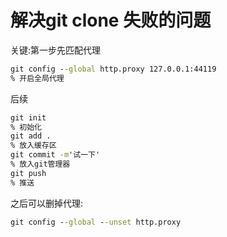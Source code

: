 # 解决git clone 失败的问题

关键:第一步先匹配代理

```cmd
git config --global http.proxy 127.0.0.1:44119 
% 开启全局代理
```

后续

```cmd
git init
% 初始化
git add .
% 放入缓存区
git commit -m'试一下'
% 放入git管理器
git push
% 推送
```

之后可以删掉代理:

```cmd
git config --global --unset http.proxy
```

